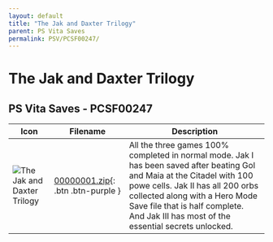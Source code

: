 ```yaml
---
layout: default
title: "The Jak and Daxter Trilogy"
parent: PS Vita Saves
permalink: PSV/PCSF00247/
---
```

# The Jak and Daxter Trilogy

## PS Vita Saves - PCSF00247

| Icon | Filename | Description |
|------|----------|-------------|
| ![The Jak and Daxter Trilogy](https://github.com/bucanero/apollo-vita/raw/main/sce_sys/icon0.png) | [00000001.zip](00000001.zip){: .btn .btn-purple } | All the three games 100% completed in normal mode. Jak I has been saved after beating Gol and Maia at the Citadel with 100 powe cells. Jak II has all 200 orbs collected along with a Hero Mode Save file that is half complete. And Jak III has most of the essential secrets unlocked.  |
